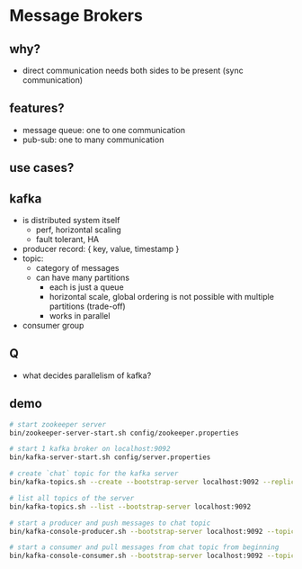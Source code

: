 # Message Brokers

## why?
- direct communication needs both sides to be present (sync communication)

## features?
- message queue: one to one communication
- pub-sub: one to many communication

## use cases?

## kafka
- is distributed system itself
  - perf, horizontal scaling
  - fault tolerant, HA
- producer record: { key, value, timestamp }
- topic:
  - category of messages
  - can have many partitions 
    - each is just a queue 
    - horizontal scale, global ordering is not possible with multiple partitions (trade-off)
    - works in parallel
- consumer group

## Q
- what decides parallelism of kafka?

## demo
```bash
# start zookeeper server
bin/zookeeper-server-start.sh config/zookeeper.properties

# start 1 kafka broker on localhost:9092
bin/kafka-server-start.sh config/server.properties

# create `chat` topic for the kafka server
bin/kafka-topics.sh --create --bootstrap-server localhost:9092 --replication-factor 1 --partitions 1 --topic chat

# list all topics of the server
bin/kafka-topics.sh --list --bootstrap-server localhost:9092

# start a producer and push messages to chat topic
bin/kafka-console-producer.sh --bootstrap-server localhost:9092 --topic chat

# start a consumer and pull messages from chat topic from beginning
bin/kafka-console-consumer.sh --bootstrap-server localhost:9092 --topic chat --from-beginning
```
